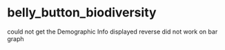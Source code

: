 # belly_button_biodiversity

could not get the Demographic Info displayed
reverse did not work on bar graph

